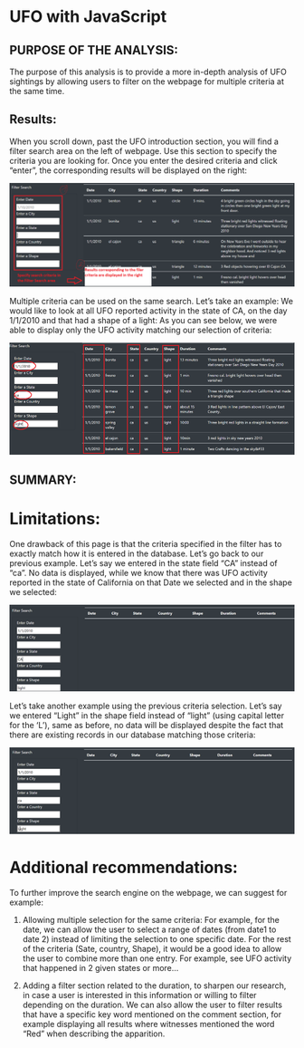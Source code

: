 # UFO with JavaScript

## PURPOSE OF THE ANALYSIS:

The purpose of this analysis is to provide a more in-depth analysis of UFO sightings by allowing users to filter on the webpage for multiple criteria at the same time.

## Results:

When you scroll down, past the UFO introduction section, you will find a filter search area on the left of webpage. Use this section to specify the criteria you are looking for.
Once you enter the desired criteria and click “enter”, the corresponding results will be displayed on the right:

![](ana1.png)

Multiple criteria can be used on the same search.
Let’s take an example: We would like to look at all UFO reported activity in the state of CA, on the day 1/1/2010 and that had a shape of a light:
As you can see below, we were able to display only the UFO activity matching our selection of criteria:

![](ana2.png)

## SUMMARY:

# Limitations:

One drawback of this page is that the criteria specified in the filter has to exactly match how it is entered in the database. 
Let’s go back to our previous example. Let’s say we entered in the state field “CA” instead of “ca”. No data is displayed, while we know that there was UFO activity reported in the state of California on that Date we selected and in the shape we selected:

![](ana3.png)

Let’s take another example using the previous criteria selection. Let’s say we entered “Light” in the shape field instead of “light” (using capital letter for the ‘L’), same as before, no data will be displayed despite the fact that there are existing records in our database matching those criteria:

![](ana4.png)

# Additional recommendations:

To further improve the search engine on the webpage, we can suggest for example:

1. Allowing multiple selection for the same criteria:
For example, for the date, we can allow the user to select a range of dates (from date1 to date 2) instead of limiting the selection to one specific date.
For the rest of the criteria (Sate, country, Shape), it would be a good idea to allow the user to combine more than one entry. For example, see UFO activity that happened in 2 given states or more…

2. Adding a filter section related to the duration, to sharpen our research, in case a user is interested in this information or willing to filter depending on the duration.
We can also allow the user to filter results that have a specific key word mentioned on the comment section, for example displaying all results where witnesses mentioned the word “Red” when describing the apparition.

